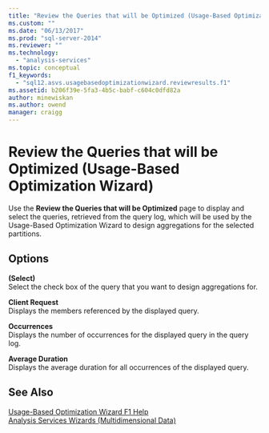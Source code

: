```yaml
---
title: "Review the Queries that will be Optimized (Usage-Based Optimization Wizard) | Microsoft Docs"
ms.custom: ""
ms.date: "06/13/2017"
ms.prod: "sql-server-2014"
ms.reviewer: ""
ms.technology: 
  - "analysis-services"
ms.topic: conceptual
f1_keywords: 
  - "sql12.asvs.usagebasedoptimizationwizard.reviewresults.f1"
ms.assetid: b206f39e-5fa3-4b5c-babf-c604c0dfd82a
author: minewiskan
ms.author: owend
manager: craigg
---
```

# Review the Queries that will be Optimized (Usage-Based Optimization Wizard)
  Use the **Review the Queries that will be Optimized** page to display and select the queries, retrieved from the query log, which will be used by the Usage-Based Optimization Wizard to design aggregations for the selected partitions.  
  
## Options  
 **(Select)**  
 Select the check box of the query that you want to design aggregations for.  
  
 **Client Request**  
 Displays the members referenced by the displayed query.  
  
 **Occurrences**  
 Displays the number of occurrences for the displayed query in the query log.  
  
 **Average Duration**  
 Displays the average duration for all occurrences of the displayed query.  
  
## See Also  
 [Usage-Based Optimization Wizard F1 Help](usage-based-optimization-wizard-f1-help.md)   
 [Analysis Services Wizards &#40;Multidimensional Data&#41;](analysis-services-wizards-multidimensional-data.md)  
  
  
